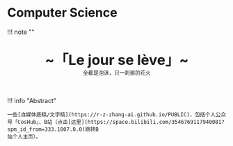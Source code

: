 # Computer Science

!!! note "" 
    <br><br>
    <div align="center" style="font-size:32px;font-weight:bold">
        ~「Le jour se lève」~
    </div>
    <div align="center" style="font-size:12px">
        全都是泡沫，只一刹那的花火
    </div>
    <br><br>

!!! info "Abstract"

    一些[自媒体底稿/文字稿](https://r-z-zhang-ai.github.io/PUBLIC)，包括个人公众号「CosHub」、B站（点击[这里](https://space.bilibili.com/3546769117940081?spm_id_from=333.1007.0.0)跳转B
    站个人主页）。
